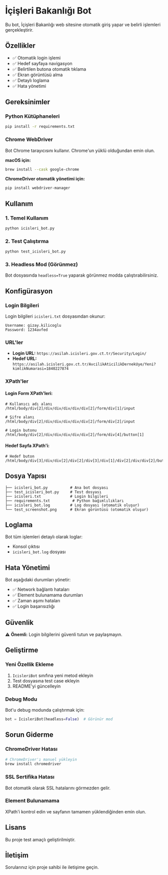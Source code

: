 # İçişleri Bakanlığı Bot

Bu bot, İçişleri Bakanlığı web sitesine otomatik giriş yapar ve belirli işlemleri gerçekleştirir.

## Özellikler

- ✅ Otomatik login işlemi
- ✅ Hedef sayfaya navigasyon
- ✅ Belirtilen butona otomatik tıklama
- ✅ Ekran görüntüsü alma
- ✅ Detaylı loglama
- ✅ Hata yönetimi

## Gereksinimler

### Python Kütüphaneleri
```bash
pip install -r requirements.txt
```

### Chrome WebDriver
Bot Chrome tarayıcısını kullanır. Chrome'un yüklü olduğundan emin olun.

**macOS için:**
```bash
brew install --cask google-chrome
```

**ChromeDriver otomatik yönetimi için:**
```bash
pip install webdriver-manager
```

## Kullanım

### 1. Temel Kullanım
```bash
python icisleri_bot.py
```

### 2. Test Çalıştırma
```bash
python test_icisleri_bot.py
```

### 3. Headless Mod (Görünmez)
Bot dosyasında `headless=True` yaparak görünmez modda çalıştırabilirsiniz.

## Konfigürasyon

### Login Bilgileri
Login bilgileri `icisleri.txt` dosyasından okunur:
```
Username: gizay.kilicoglu
Password: 1234avfed
```

### URL'ler
- **Login URL:** `https://asilah.icisleri.gov.ct.tr/Security/Login/`
- **Hedef URL:** `https://asilah.icisleri.gov.ct.tr/AvcilikAticilikDernekUye/Yeni?kimlikNumarasi=1840227874`

### XPath'ler

#### Login Form XPath'leri:
```xpath
# Kullanıcı adı alanı
/html/body/div[2]/div/div/div/div/div[2]/form/div[1]/input

# Şifre alanı
/html/body/div[2]/div/div/div/div/div[2]/form/div[2]/input

# Login butonu
/html/body/div[2]/div/div/div/div/div[2]/form/div[4]/button[1]
```

#### Hedef Sayfa XPath'i:
```xpath
# Hedef buton
/html/body/div[3]/div/div[2]/div[2]/div[3]/div[1]/div[2]/div/div[2]/button[1]
```

## Dosya Yapısı

```
├── icisleri_bot.py          # Ana bot dosyası
├── test_icisleri_bot.py     # Test dosyası
├── icisleri.txt             # Login bilgileri
├── requirements.txt          # Python bağımlılıkları
├── icisleri_bot.log         # Log dosyası (otomatik oluşur)
└── test_screenshot.png      # Ekran görüntüsü (otomatik oluşur)
```

## Loglama

Bot tüm işlemleri detaylı olarak loglar:
- Konsol çıktısı
- `icisleri_bot.log` dosyası

## Hata Yönetimi

Bot aşağıdaki durumları yönetir:
- ✅ Network bağlantı hataları
- ✅ Element bulunamama durumları
- ✅ Zaman aşımı hataları
- ✅ Login başarısızlığı

## Güvenlik

⚠️ **Önemli:** Login bilgilerini güvenli tutun ve paylaşmayın.

## Geliştirme

### Yeni Özellik Ekleme
1. `IcisleriBot` sınıfına yeni metod ekleyin
2. Test dosyasına test case ekleyin
3. README'yi güncelleyin

### Debug Modu
Bot'u debug modunda çalıştırmak için:
```python
bot = IcisleriBot(headless=False)  # Görünür mod
```

## Sorun Giderme

### ChromeDriver Hatası
```bash
# ChromeDriver'ı manuel yükleyin
brew install chromedriver
```

### SSL Sertifika Hatası
Bot otomatik olarak SSL hatalarını görmezden gelir.

### Element Bulunamama
XPath'i kontrol edin ve sayfanın tamamen yüklendiğinden emin olun.

## Lisans

Bu proje test amaçlı geliştirilmiştir.

## İletişim

Sorularınız için proje sahibi ile iletişime geçin.
